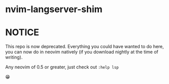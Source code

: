# nvim-langserver-shim

# NOTICE

This repo is now deprecated. Everything you could have wanted to do here, you can now do in neovim natively (if you download nightly at the time of writing).

Any neovim of 0.5 or greater, just check out `:help lsp`

:grin:
